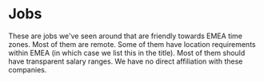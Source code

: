 # Jobs

These are jobs we've seen around that are friendly towards EMEA time zones. Most of them are remote. Some of them have location requirements within EMEA (in which case we list this in the title). Most of them should have transparent salary ranges. We have no direct affiliation with these companies.

